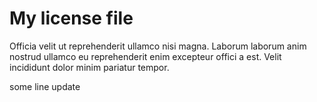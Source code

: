 # My license file
Officia velit ut reprehenderit ullamco nisi magna.  Laborum laborum anim nostrud ullamco eu  reprehenderit enim excepteur offici a est. Velit incididunt dolor minim  pariatur tempor.



some line update

